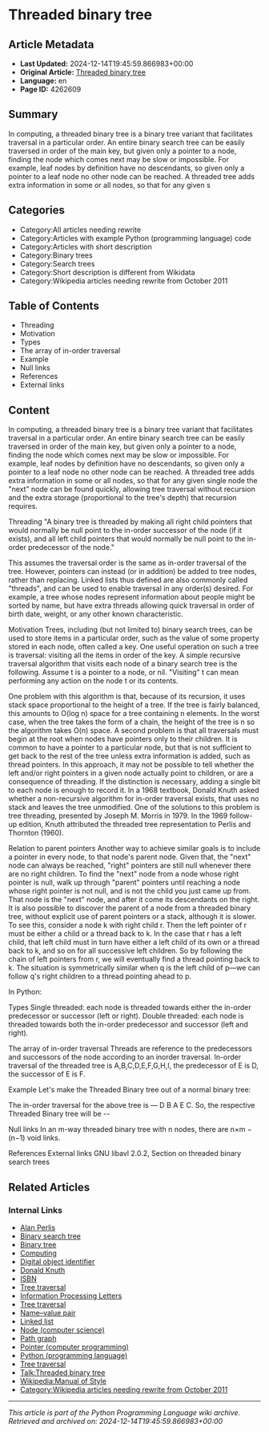 # Threaded binary tree

## Article Metadata

- **Last Updated:** 2024-12-14T19:45:59.866983+00:00
- **Original Article:** [Threaded binary tree](https://en.wikipedia.org/wiki/Threaded_binary_tree)
- **Language:** en
- **Page ID:** 4262609

## Summary

In computing, a threaded binary tree is a binary tree variant that facilitates traversal in a particular order.
An entire binary search tree can be easily traversed in order of the main key, but given only a pointer to a node, finding the node which comes next may be slow or impossible. For example, leaf nodes by definition have no descendants, so given only a pointer to a leaf node no other node can be reached. A threaded tree adds extra information in some or all nodes, so that for any given s

## Categories

- Category:All articles needing rewrite
- Category:Articles with example Python (programming language) code
- Category:Articles with short description
- Category:Binary trees
- Category:Search trees
- Category:Short description is different from Wikidata
- Category:Wikipedia articles needing rewrite from October 2011

## Table of Contents

- Threading
- Motivation
- Types
- The array of in-order traversal
- Example
- Null links
- References
- External links

## Content

In computing, a threaded binary tree is a binary tree variant that facilitates traversal in a particular order.
An entire binary search tree can be easily traversed in order of the main key, but given only a pointer to a node, finding the node which comes next may be slow or impossible. For example, leaf nodes by definition have no descendants, so given only a pointer to a leaf node no other node can be reached. A threaded tree adds extra information in some or all nodes, so that for any given single node the "next" node can be found quickly, allowing tree traversal without recursion and the extra storage (proportional to the tree's depth) that recursion requires.

Threading
"A binary tree is threaded by making all right child pointers that would normally be null point to the in-order successor of the node (if it exists), and all left child pointers that would normally be null point to the in-order predecessor of the node."

This assumes the traversal order is the same as in-order traversal of the tree. However, pointers can instead (or in addition) be added to tree nodes, rather than replacing. Linked lists thus defined are also commonly called "threads", and can be used to enable traversal in any order(s) desired. For example, a tree whose nodes represent information about people might be sorted by name, but have extra threads allowing quick traversal in order of birth date, weight, or any other known characteristic.

Motivation
Trees, including (but not limited to) binary search trees, can be used to store items in a particular order, such as the value of some property stored in each node, often called a key. One useful operation on such a tree is traversal: visiting all the items in order of the key.
A simple recursive traversal algorithm that visits each node of a binary search tree is the following. Assume t is a pointer to a node, or nil. "Visiting" t can mean performing any action on the node t or its contents.

One problem with this algorithm is that, because of its recursion, it uses stack space proportional to the height of a tree. If the tree is fairly balanced, this amounts to O(log n) space for a tree containing n elements. In the worst case, when the tree takes the form of a chain, the height of the tree is n so the algorithm takes O(n) space. A second problem is that all traversals must begin at the root when nodes have pointers only to their children. It is common to have a pointer to a particular node, but that is not sufficient to get back to the rest of the tree unless extra information is added, such as thread pointers.
In this approach, it may not be possible to tell whether the left and/or right pointers in a given node actually point to children, or are a consequence of threading. If the distinction is necessary, adding a single bit to each node is enough to record it.
In a 1968 textbook, Donald Knuth asked whether a non-recursive algorithm for in-order traversal exists, that uses no stack and leaves the tree unmodified. One of the solutions to this problem is tree threading, presented by Joseph M. Morris in 1979.
In the 1969 follow-up edition, Knuth attributed the threaded tree representation to Perlis and Thornton (1960).

Relation to parent pointers
Another way to achieve similar goals is to include a pointer in every node, to that node's parent node. Given that, the "next" node can always be reached, "right" pointers are still null whenever there are no right children. To find the "next" node from a node whose right pointer is null, walk up through "parent" pointers until reaching a node whose right pointer is not null, and is not the child you just came up from. That node is the "next" node, and after it come its descendants on the right.
It is also possible to discover the parent of a node from a threaded binary tree, without explicit use of parent pointers or a stack, although it is slower. To see this, consider a node k with right child r.  Then the left pointer of r must be either a child or a thread back to k. In the case that r has a left child, that left child must in turn have either a left child of its own or a thread back to k, and so on for all successive left children.  So by following the chain of left pointers from r, we will eventually find a thread pointing back to k.  The situation is symmetrically similar when q is the left child of p—we can follow q's right children to a thread pointing ahead to p.

In Python:

Types
Single threaded: each node is threaded towards either the in-order predecessor or successor (left or right).
Double threaded: each node is threaded towards both the in-order predecessor and successor (left and right).

The array of in-order traversal
Threads are reference to the predecessors and successors of the node according to an inorder traversal. 
In-order traversal of the threaded tree is A,B,C,D,E,F,G,H,I, the predecessor of E is D, the successor of E is F.

Example
Let's make the Threaded Binary tree out of a normal binary tree:

The in-order traversal for the above tree is — D B A E C. So, the respective Threaded Binary tree will be --

Null links
In an m-way threaded binary tree with n nodes, there are n×m − (n−1) void links.

References
External links
GNU libavl 2.0.2, Section on threaded binary search trees

## Related Articles

### Internal Links

- [Alan Perlis](https://en.wikipedia.org/wiki/Alan_Perlis)
- [Binary search tree](https://en.wikipedia.org/wiki/Binary_search_tree)
- [Binary tree](https://en.wikipedia.org/wiki/Binary_tree)
- [Computing](https://en.wikipedia.org/wiki/Computing)
- [Digital object identifier](https://en.wikipedia.org/wiki/Digital_object_identifier)
- [Donald Knuth](https://en.wikipedia.org/wiki/Donald_Knuth)
- [ISBN](https://en.wikipedia.org/wiki/ISBN)
- [Tree traversal](https://en.wikipedia.org/wiki/Tree_traversal)
- [Information Processing Letters](https://en.wikipedia.org/wiki/Information_Processing_Letters)
- [Tree traversal](https://en.wikipedia.org/wiki/Tree_traversal)
- [Name–value pair](https://en.wikipedia.org/wiki/Name%E2%80%93value_pair)
- [Linked list](https://en.wikipedia.org/wiki/Linked_list)
- [Node (computer science)](https://en.wikipedia.org/wiki/Node_(computer_science))
- [Path graph](https://en.wikipedia.org/wiki/Path_graph)
- [Pointer (computer programming)](https://en.wikipedia.org/wiki/Pointer_(computer_programming))
- [Python (programming language)](https://en.wikipedia.org/wiki/Python_(programming_language))
- [Tree traversal](https://en.wikipedia.org/wiki/Tree_traversal)
- [Talk:Threaded binary tree](https://en.wikipedia.org/wiki/Talk:Threaded_binary_tree)
- [Wikipedia:Manual of Style](https://en.wikipedia.org/wiki/Wikipedia:Manual_of_Style)
- [Category:Wikipedia articles needing rewrite from October 2011](https://en.wikipedia.org/wiki/Category:Wikipedia_articles_needing_rewrite_from_October_2011)

---
_This article is part of the Python Programming Language wiki archive._
_Retrieved and archived on: 2024-12-14T19:45:59.866983+00:00_